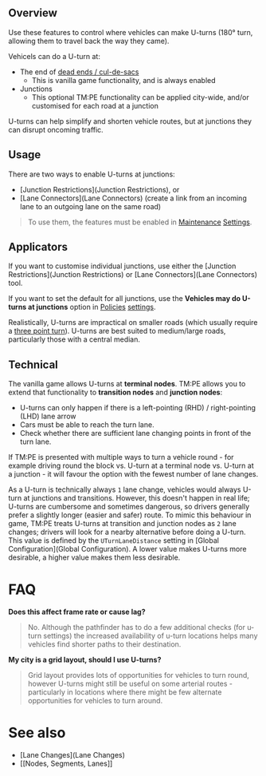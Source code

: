 ## Overview

Use these features to control where vehicles can make U-turns (180° turn, allowing them to travel back the way they came).

Vehicels can do a U-turn at:

* The end of [dead ends / cul-de-sacs](https://en.wikipedia.org/wiki/Dead_end_(street))
    * This is vanilla game functionality, and is always enabled
* Junctions
    * This optional TM:PE functionality can be applied city-wide, and/or customised for each road at a junction

U-turns can help simplify and shorten vehicle routes, but at junctions they can disrupt oncoming traffic.

## Usage

There are two ways to enable U-turns at junctions:

* [Junction Restrictions](Junction Restrictions), or
* [Lane Connectors](Lane Connectors) (create a link from an incoming lane to an outgoing lane on the same road)

> To use them, the features must be enabled in [Maintenance](Maintenance) [Settings](Settings).

## Applicators

If you want to customise individual junctions, use either the [Junction Restrictions](Junction Restrictions) or [Lane Connectors](Lane Connectors) tool.

If you want to set the default for all junctions, use the **Vehicles may do U-turns at junctions** option in [Policies](Policies) [settings](settings).

Realistically, U-turns are impractical on smaller roads (which usually require a [three point turn](https://en.wikipedia.org/wiki/Three-point_turn)). U-turns are best suited to medium/large roads, particularly those with a central median.

## Technical

The vanilla game allows U-turns at **terminal nodes**. TM:PE allows you to extend that functionality to **transition nodes** and **junction nodes**:

* U-turns can only happen if there is a left-pointing (RHD) / right-pointing (LHD) lane arrow
* Cars must be able to reach the turn lane.
* Check whether there are sufficient lane changing points in front of the turn lane.

If TM:PE is presented with multiple ways to turn a vehicle round - for example driving round the block vs. U-turn at a terminal node vs. U-turn at a junction - it will favour the option with the fewest number of lane changes.

As a U-turn is technically always `1` lane change, vehicles would always U-turn at junctions and transitions. However, this doesn't happen in real life; U-turns are cumbersome and sometimes dangerous, so drivers generally prefer a slightly longer (easier and safer) route. To mimic this behaviour in game, TM:PE treats U-turns at transition and junction nodes as `2` lane changes; drivers will look for a nearby alternative before doing a U-turn. This value is defined by the `UTurnLaneDistance` setting in [Global Configuration](Global Configuration). A lower value makes U-turns more desirable, a higher value makes them less desirable.

# FAQ

**Does this affect frame rate or cause lag?**
> No. Although the pathfinder has to do a few additional checks (for u-turn settings) the increased availability of u-turn locations helps many vehicles find shorter paths to their destination.

**My city is a grid layout, should I use U-turns?**
> Grid layout provides lots of opportunities for vehicles to turn round, however U-turns might still be useful on some arterial routes - particularly in locations where there might be few alternate opportunities for vehicles to turn around.

# See also

* [Lane Changes](Lane Changes)
* [[Nodes, Segments, Lanes]]
